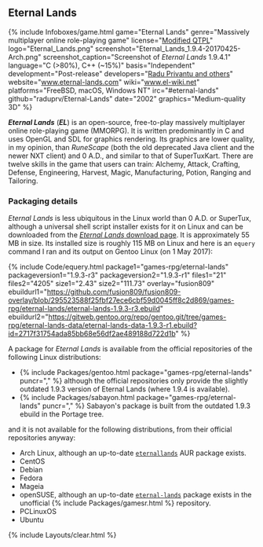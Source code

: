 ## Eternal Lands
{% include Infoboxes/game.html game="Eternal Lands" genre="Massively multiplayer online role-playing game" license="<a href='https://github.com/raduprv/Eternal-Lands/blob/master/eternal_lands_license.txt' link='_blank'>Modified QTPL</a>" logo="Eternal_Lands.png" screenshot="Eternal_Lands_1.9.4-20170425-Arch.png" screenshot_caption="Screenshot of <i>Eternal Lands</i> 1.9.4.1" language="C (>80%), C++ (~15%)" basis="Independent" development="Post-release" developers="<a href='http://www.eternal-lands.com/page/developers.php' link='_blank'>Radu Privantu and others</a>" website="<a href='http://www.eternal-lands.com/' link='_blank'>www.eternal-lands.com</a>" wiki="<a href='http://www.el-wiki.net/' link='_blank'>www.el-wiki.net</a>" platforms="FreeBSD, macOS, Windows NT" irc="#eternal-lands" github="raduprv/Eternal-Lands" date="2002" graphics="Medium-quality 3D" %}

***Eternal Lands*** (***EL***) is an open-source, free-to-play massively multiplayer online role-playing game (MMORPG). It is written predominantly in C and uses OpenGL and SDL for graphics rendering. Its graphics are lower quality, in my opinion, than *RuneScape* (both the old deprecated Java client and the newer NXT client) and 0 A.D., and similar to that of SuperTuxKart. There are twelve skills in the game that users can train: Alchemy, Attack, Crafting, Defense, Engineering, Harvest, Magic, Manufacturing, Potion, Ranging and Tailoring. 

### Packaging details
*Eternal Lands* is less ubiquitous in the Linux world than 0 A.D. or SuperTux, although a universal shell script installer exists for it on Linux and can be downloaded from the [*Eternal Lands* download page](http://www.eternal-lands.com/page/download.php). It is approximately 55 MB in size. Its installed size is roughly 115 MB on Linux and here is an `equery` command I ran and its output on Gentoo Linux (on 1 May 2017):

{% include Code/equery.html package1="games-rpg/eternal-lands" packageversion1="1.9.3-r3" packageversion2="1.9.3-r1" files1="21" files2="4205" size1="2.43" size2="111.73" overlay="fusion809" ebuildurl1="https://github.com/fusion809/fusion809-overlay/blob/295523588f25fbf27ece6cbf59d0045ff8c2d869/games-rpg/eternal-lands/eternal-lands-1.9.3-r3.ebuild" ebuildurl2="https://gitweb.gentoo.org/repo/gentoo.git/tree/games-rpg/eternal-lands-data/eternal-lands-data-1.9.3-r1.ebuild?id=2717f31754ada85bb68e56df2ae489188d722d1b" %}

A package for *Eternal Lands* is available from the official repositories of the following Linux distributions:

* {% include Packages/gentoo.html package="games-rpg/eternal-lands" puncr="," %} although the official repositories only provide the slightly outdated 1.9.3 version of Eternal Lands (where 1.9.4 is available).
* {% include Packages/sabayon.html package="games-rpg/eternal-lands" puncr="," %} Sabayon's package is built from the outdated 1.9.3 ebuild in the Portage tree.

and it is not available for the following distributions, from their official repositories anyway:

* Arch Linux, although an up-to-date [`eternallands`](https://aur.archlinux.org/packages/eternallands) AUR package exists.
* CentOS
* Debian
* Fedora
* Mageia
* openSUSE, although an up-to-date [`eternal-lands`](http://software.opensuse.org/package/eternal-lands) package exists in the unofficial {% include Packages/gamesr.html %}  repository.
* PCLinuxOS
* Ubuntu

{% include Layouts/clear.html %}
